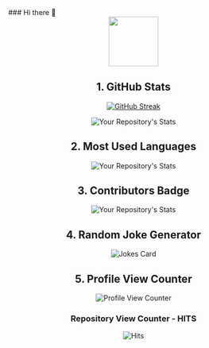 <div class="align">
  ### Hi there 👋
</div>

<div id="header" align="center">
  <img src="https://media.giphy.com/media/M9gbBd9nbDrOTu1Mqx/giphy.gif" width="100"/>

  
  ## 1. GitHub Stats
[![GitHub Streak](https://github-readme-streak-stats.herokuapp.com?user=aboobakurusuheyl&theme=dark&hide_border=true)](https://git.io/streak-stats)

![Your Repository's Stats](https://github-readme-stats.vercel.app/api?username=aboobakurusuheyl&show_icons=true)

## 2. Most Used Languages
![Your Repository's Stats](https://github-readme-stats.vercel.app/api/top-langs/?username=aboobakurusuheyl&theme=blue-green)

## 3. Contributors Badge
![Your Repository's Stats](https://contrib.rocks/image?repo=aboobakurusuheyl/Python)

## 4. Random Joke Generator
![Jokes Card](https://readme-jokes.vercel.app/api)

## 5. Profile View Counter
![Profile View Counter](https://komarev.com/ghpvc/?username=aboobakurusuheyl)

### Repository View Counter - HITS
![Hits](https://hitcounter.pythonanywhere.com/count/tag.svg?url=https://github.com/aboobakurusuheyl/Python)

</div>

